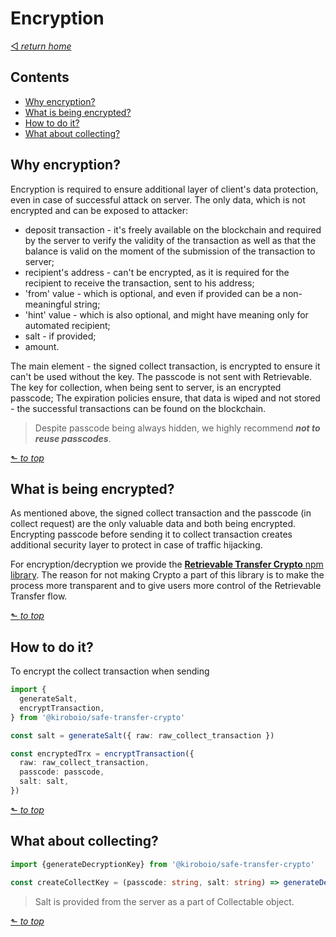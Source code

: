 # Encryption
[◅ _return home_](../README.md#Kirobo-Retrievable-Transfer-Library)

## Contents

- [Why encryption?](#Why-encryption?)
- [What is being encrypted?](#What-is-being-encrypted?)
- [How to do it?](#How-to-do-it?)
- [What about collecting?](#What-about-collecting?)

## Why encryption?

Encryption is required to ensure additional layer of client's data protection, even in case of  successful attack on server. The only data, which is not encrypted and can be exposed to attacker:
- deposit transaction - it's freely available on the blockchain and required by the server to verify the validity of the transaction as well as that the balance is valid on the moment of the submission of the transaction to server;
- recipient's address - can't be encrypted, as it is required for the recipient to receive the transaction, sent to his address;
- 'from' value - which is optional, and even if provided can be a non-meaningful string;
- 'hint' value - which is also optional, and might have meaning only for  automated recipient;
- salt - if provided;
- amount.

The main element - the signed collect transaction, is encrypted to ensure it can't be used without the key. The passcode is not sent with Retrievable. The key for collection, when being sent to server, is an encrypted passcode;  The expiration policies ensure, that data is wiped and not stored - the successful transactions can be found on the blockchain.
> Despite passcode being always hidden, we highly recommend ___not to reuse passcodes___.

[⬑ _to top_](#Encryption)

## What is being encrypted?

As mentioned above, the signed collect transaction and the passcode (in collect request) are the only valuable data and both being encrypted. Encrypting passcode before sending it to collect transaction creates additional security layer to protect in case of traffic hijacking.

For encryption/decryption we provide the [__Retrievable Transfer Crypto__ npm library](https://github.com/kiroboio/ki-safe-transfer-crypto). The reason for not making Crypto a part of this library is to make the process more transparent and to give users more control of the Retrievable Transfer flow.

[⬑ _to top_](#Encryption)

## How to do it?

To encrypt the collect transaction when sending

```TypeScript
import {
  generateSalt,
  encryptTransaction,
} from '@kiroboio/safe-transfer-crypto'

const salt = generateSalt({ raw: raw_collect_transaction })

const encryptedTrx = encryptTransaction({
  raw: raw_collect_transaction,
  passcode: passcode,
  salt: salt,
})
```

[⬑ _to top_](#Encryption)

## What about collecting?

```TypeScript
import {generateDecryptionKey} from '@kiroboio/safe-transfer-crypto'

const createCollectKey = (passcode: string, salt: string) => generateDecryptionKey({ passcode, salt })
```
> Salt is provided from the server as a part of Collectable object.

[⬑ _to top_](#Encryption)